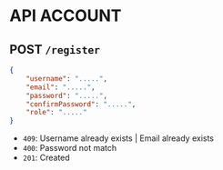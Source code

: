 # API ACCOUNT

## POST `/register`

```json
{
    "username": ".....",
    "email": ".....",
    "password": ".....",
    "confirmPassword": ".....",
    "role": "....."
}
```

- `409`: Username already exists | Email already exists
- `400`: Password not match
- `201`: Created